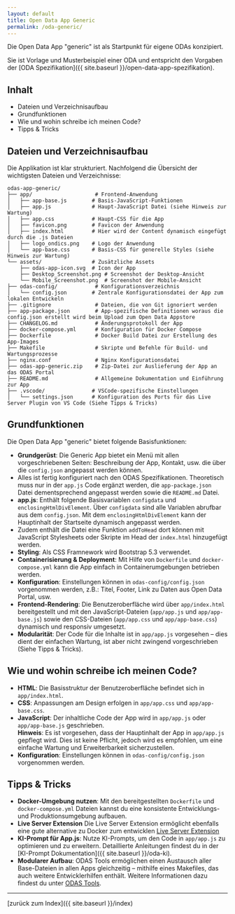 ```yaml
---
layout: default
title: Open Data App Generic
permalink: /oda-generic/
---
```


Die Open Data App "generic" ist als Startpunkt für eigene ODAs konzipiert.

Sie ist Vorlage und Musterbeispiel einer ODA und entspricht den Vorgaben der [ODA Spezifikation]({{ site.baseurl }}/open-data-app-spezifikation).

## Inhalt

- Dateien und Verzeichnisaufbau
- Grundfunktionen
- Wie und wohin schreibe ich meinen Code?
- Tipps & Tricks

## Dateien und Verzeichnisaufbau

Die Applikation ist klar strukturiert. Nachfolgend die Übersicht der wichtigsten Dateien und Verzeichnisse:

```
odas-app-generic/
├── app/                    # Frontend-Anwendung
│   ├── app-base.js        # Basis-JavaScript-Funktionen
│   ├── app.js             # Haupt-JavaScript Datei (siehe Hinweis zur Wartung)
│   ├── app.css            # Haupt-CSS für die App
│   ├── favicon.png        # Favicon der Anwendung
│   ├── index.html         # Hier wird der Content dynamisch eingefügt durch die .js Dateien
│   ├── logo_ondics.png    # Logo der Anwendung
│   └── app-base.css       # Basis-CSS für generelle Styles (siehe Hinweis zur Wartung)
└── assets/                # Zusätzliche Assets
    ├── odas-app-icon.svg  # Icon der App
    ├── Desktop_Screenshot.png # Screenshot der Desktop-Ansicht
    └── Mobile_Screenshot.png  # Screenshot der Mobile-Ansicht
├── odas-config/            # Konfigurationsverzeichnis
│   └── config.json        # Zentrale Konfigurationsdatei der App zum lokalen Entwickeln
├── .gitignore              # Dateien, die von Git ignoriert werden
├── app-package.json        # App-spezifische Definitionen woraus die config.json erstellt wird beim Upload zum Open Data Appstore
├── CHANGELOG.md            # Änderungsprotokoll der App
├── docker-compose.yml      # Konfiguration für Docker Compose
├── Dockerfile              # Docker Build Datei zur Erstellung des App-Images
├── Makefile                # Skripte und Befehle für Build- und Wartungsprozesse
├── nginx.conf              # Nginx Konfigurationsdatei
├── odas-app-generic.zip    # Zip-Datei zur Auslieferung der App an das ODAS Portal
├── README.md               # Allgemeine Dokumentation und Einführung zur App
├── .vscode/               # VSCode-spezifische Einstellungen
│   └── settings.json      # Konfiguration des Ports für das Live Server Plugin von VS Code (Siehe Tipps & Tricks)
```

## Grundfunktionen

Die Open Data App "generic" bietet folgende Basisfunktionen:

- **Grundgerüst**: Die Generic App bietet ein Menü mit allen vorgeschriebenen Seiten: Beschreibung der App, Kontakt, usw. die über die `config.json` angepasst werden können.
- Alles ist fertig konfiguriert nach den ODAS Spezifikationen. Theoretisch muss nur in der `app.js` Code ergänzt werden, die `app-package.json` Datei dementsprechend angepasst werden sowie die `README.md` Datei.
- **app.js**: Enthält folgende Basisvariablen `configdata` und `enclosingHtmlDivElement`. Über `configdata` sind alle Variablen abrufbar aus dem `config.json`. Mit dem `enclosingHtmlDivElement` kann der Hauptinhalt der Startseite dynamisch angepasst werden.
- Zudem enthält die Datei eine Funktion `addToHead` dort können mit JavaScript Stylesheets oder Skripte im Head der `index.html` hinzugefügt werden.
- **Styling**: Als CSS Framnework wird Bootstrap 5.3 verwendet.
- **Containerisierung & Deployment**: Mit Hilfe von `Dockerfile` und `docker-compose.yml` kann die App einfach in Containerumgebungen betrieben werden.
- **Konfiguration**: Einstellungen können in `odas-config/config.json` vorgenommen werden, z.B.: Titel, Footer, Link zu Daten aus Open Data Portal, usw.
- **Frontend-Rendering**: Die Benutzeroberfläche wird über `app/index.html` bereitgestellt und mit den JavaScript-Dateien (`app/app.js` und `app/app-base.js`) sowie den CSS-Dateien (`app/app.css` und `app/app-base.css`) dynamisch und responsiv umgesetzt.
- **Modularität**: Der Code für die Inhalte ist in `app/app.js` vorgesehen – dies dient der einfachen Wartung, ist aber nicht zwingend vorgeschrieben (Siehe Tipps & Tricks).

## Wie und wohin schreibe ich meinen Code?

- **HTML**: Die Basisstruktur der Benutzeroberfläche befindet sich in `app/index.html`.
- **CSS**: Anpassungen am Design erfolgen in `app/app.css` und `app/app-base.css`.
- **JavaScript**: Der inhaltliche Code der App wird in `app/app.js` oder `app/app-base.js` geschrieben.  
  **Hinweis**: Es ist vorgesehen, dass der Hauptinhalt der App in `app/app.js` gepflegt wird. Dies ist keine Pflicht, jedoch wird es empfohlen, um eine einfache Wartung und Erweiterbarkeit sicherzustellen.
- **Konfiguration**: Einstellungen können in `odas-config/config.json` vorgenommen werden.

## Tipps & Tricks

- **Docker-Umgebung nutzen**: Mit den bereitgestellten `Dockerfile` und `docker-compose.yml` Dateien kannst du eine konsistente Entwicklungs- und Produktionsumgebung aufbauen.
- **Live Server Extension** Die Live Server Extension ermöglicht ebenfalls eine gute alternative zu Docker zum entwicklen [Live Server Extension](https://marketplace.visualstudio.com/items?itemName=ritwickdey.LiveServer)
- **KI-Prompt für App.js**: Nutze KI-Prompts, um den Code in `app/app.js` zu optimieren und zu erweitern. Detaillierte Anleitungen findest du in der [KI-Prompt Dokumentation]({{ site.baseurl }}/oda-ki).
- **Modularer Aufbau**: ODAS Tools ermöglichen einen Austausch aller Base-Dateien in allen Apps gleichzeitig – mithilfe eines Makefiles, das auch weitere Entwicklerhilfen enthält. Weitere Informationen dazu findest du unter [ODAS Tools](#placeholder).

---

[zurück zum Index]({{ site.baseurl }}/index)
